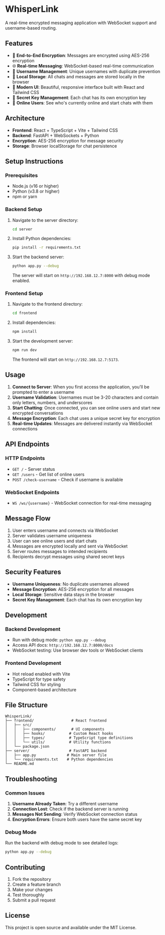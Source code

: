 # WhisperLink

A real-time encrypted messaging application with WebSocket support and username-based routing.

## Features

- 🔐 **End-to-End Encryption**: Messages are encrypted using AES-256 encryption
- 🌐 **Real-time Messaging**: WebSocket-based real-time communication
- 👤 **Username Management**: Unique usernames with duplicate prevention
- 💾 **Local Storage**: All chats and messages are stored locally in the browser
- 🎨 **Modern UI**: Beautiful, responsive interface built with React and Tailwind CSS
- 🔑 **Secret Key Management**: Each chat has its own encryption key
- 👥 **Online Users**: See who's currently online and start chats with them

## Architecture

- **Frontend**: React + TypeScript + Vite + Tailwind CSS
- **Backend**: FastAPI + WebSockets + Python
- **Encryption**: AES-256 encryption for message security
- **Storage**: Browser localStorage for chat persistence

## Setup Instructions

### Prerequisites

- Node.js (v16 or higher)
- Python (v3.8 or higher)
- npm or yarn

### Backend Setup

1. Navigate to the server directory:
   ```bash
   cd server
   ```

2. Install Python dependencies:
   ```bash
   pip install -r requirements.txt
   ```

3. Start the backend server:
   ```bash
   python app.py --debug
   ```

   The server will start on `http://192.168.12.7:8000` with debug mode enabled.

### Frontend Setup

1. Navigate to the frontend directory:
   ```bash
   cd frontend
   ```

2. Install dependencies:
   ```bash
   npm install
   ```

3. Start the development server:
   ```bash
   npm run dev
   ```

   The frontend will start on `http://192.168.12.7:5173`.

## Usage

1. **Connect to Server**: When you first access the application, you'll be prompted to enter a username
2. **Username Validation**: Usernames must be 3-20 characters and contain only letters, numbers, and underscores
3. **Start Chatting**: Once connected, you can see online users and start new encrypted conversations
4. **Message Encryption**: Each chat uses a unique secret key for encryption
5. **Real-time Updates**: Messages are delivered instantly via WebSocket connections

## API Endpoints

### HTTP Endpoints

- `GET /` - Server status
- `GET /users` - Get list of online users
- `POST /check-username` - Check if username is available

### WebSocket Endpoints

- `WS /ws/{username}` - WebSocket connection for real-time messaging

## Message Flow

1. User enters username and connects via WebSocket
2. Server validates username uniqueness
3. User can see online users and start chats
4. Messages are encrypted locally and sent via WebSocket
5. Server routes messages to intended recipients
6. Recipients decrypt messages using shared secret keys

## Security Features

- **Username Uniqueness**: No duplicate usernames allowed
- **Message Encryption**: AES-256 encryption for all messages
- **Local Storage**: Sensitive data stays in the browser
- **Secret Key Management**: Each chat has its own encryption key

## Development

### Backend Development

- Run with debug mode: `python app.py --debug`
- Access API docs: `http://192.168.12.7:8000/docs`
- WebSocket testing: Use browser dev tools or WebSocket clients

### Frontend Development

- Hot reload enabled with Vite
- TypeScript for type safety
- Tailwind CSS for styling
- Component-based architecture

## File Structure

```
WhisperLink/
├── frontend/                 # React frontend
│   ├── src/
│   │   ├── components/       # UI components
│   │   ├── hooks/           # Custom React hooks
│   │   ├── types/           # TypeScript type definitions
│   │   └── utils/           # Utility functions
│   └── package.json
├── server/                  # FastAPI backend
│   ├── app.py              # Main server file
│   └── requirements.txt    # Python dependencies
└── README.md
```

## Troubleshooting

### Common Issues

1. **Username Already Taken**: Try a different username
2. **Connection Lost**: Check if the backend server is running
3. **Messages Not Sending**: Verify WebSocket connection status
4. **Encryption Errors**: Ensure both users have the same secret key

### Debug Mode

Run the backend with debug mode to see detailed logs:
```bash
python app.py --debug
```

## Contributing

1. Fork the repository
2. Create a feature branch
3. Make your changes
4. Test thoroughly
5. Submit a pull request

## License

This project is open source and available under the MIT License.
